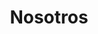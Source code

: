 ---
layout: about
permalink: /es/nosotros/
CMSeditable: false
description: Summit Advisors, liderada por expertos en finanzas y asesoría, es
  tu socio estratégico en reubicación y asesoramiento empresarial, garantizando
  transiciones eficientes y personalizadas a Andorra.
ref: about
smallImage: true
title: Nosotros
language: es
---